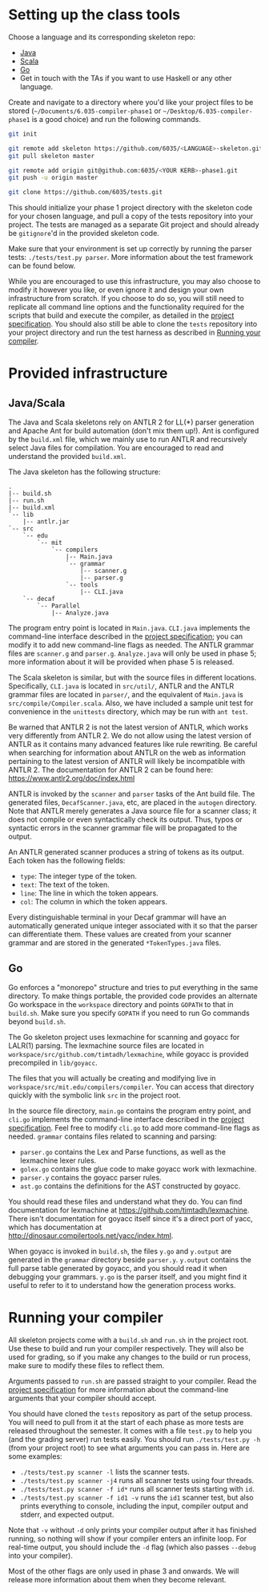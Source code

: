 # Setting up the class tools

Choose a language and its corresponding skeleton repo:

- [Java](https://github.com/6035/java-skeleton)
- [Scala](https://github.com/6035/scala-skeleton)
- [Go](https://github.com/6035/go-skeleton)
- Get in touch with the TAs if you want to use Haskell or any other language.

Create and navigate to a directory where you'd like your project files to be stored (`~/Documents/6.035-compiler-phase1` or `~/Desktop/6.035-compiler-phase1` is a good choice) and run the following commands.

```bash
git init

git remote add skeleton https://github.com/6035/<LANGUAGE>-skeleton.git
git pull skeleton master

git remote add origin git@github.com:6035/<YOUR KERB>-phase1.git
git push -u origin master

git clone https://github.com/6035/tests.git
```

This should initialize your phase 1 project directory with the skeleton code for your chosen language, and pull a copy of the tests repository into your project. The tests are managed as a separate Git project and should already be `gitignore`'d  in the provided skeleton code.

Make sure that your environment is set up correctly by running the parser tests: `./tests/test.py parser`. More information about the test framework can be found below.

While you are encouraged to use this infrastructure, you may also choose to modify it however you like, or even ignore it and design your own infrastructure from scratch. If you choose to do so, you will still need to replicate all command line options and the functionality required for the scripts that build and execute the compiler, as detailed in the [project specification][project info]. You should also still be able to clone the `tests` repository into your project directory and run the test harness as described in [Running your compiler](#running-your-compiler).

# Provided infrastructure

## Java/Scala

The Java and Scala skeletons rely on ANTLR 2 for LL(\*) parser generation and Apache Ant for build automation (don't mix them up!). Ant is configured by the `build.xml` file, which we mainly use to run ANTLR and recursively select Java files for compilation. You are encouraged to read and understand the provided `build.xml`.

The Java skeleton has the following structure:

```
.
|-- build.sh
|-- run.sh
|-- build.xml
`-- lib
    |-- antlr.jar
`-- src
    `-- edu
        `-- mit
            `-- compilers
                |-- Main.java
                `-- grammar
                    |-- scanner.g
                    |-- parser.g
                `-- tools
                    |-- CLI.java
    `-- decaf
        `-- Parallel
            |-- Analyze.java
```

The program entry point is located in `Main.java`. `CLI.java` implements the command-line interface described in the [project specification][project info]; you can modify it to add new command-line flags as needed. The ANTLR grammar files are `scanner.g` and `parser.g`. `Analyze.java` will only be used in phase 5; more information about it will be provided when phase 5 is released.

The Scala skeleton is similar, but with the source files in different locations. Specifically, `CLI.java` is located in `src/util/`, ANTLR and the ANTLR grammar files are located in `parser/`, and the equivalent of `Main.java` is `src/compile/Compiler.scala`. Also, we have included a sample unit test for convenience in the `unittests` directory, which may be run with `ant test`.

Be warned that ANTLR 2 is not the latest version of ANTLR, which works very differently from ANTLR 2. We do not allow using the latest version of ANTLR as it contains many advanced features like rule rewriting. Be careful when searching for information about ANTLR on the web as information pertaining to the latest version of ANTLR will likely be incompatible with ANTLR 2. The documentation for ANTLR 2 can be found here: <https://www.antlr2.org/doc/index.html>

ANTLR is invoked by the `scanner` and `parser` tasks of the Ant build file. The generated files, `DecafScanner.java`, etc, are placed in the `autogen` directory. Note that ANTLR merely generates a Java source file for a scanner class; it does not compile or even syntactically check its output. Thus, typos or syntactic errors in the scanner grammar file will be propagated to the output.

An ANTLR generated scanner produces a string of tokens as its output. Each token has the following fields:

- `type`: The integer type of the token.
- `text`: The text of the token.
- `line`: The line in which the token appears.
- `col`: The column in which the token appears.

Every distinguishable terminal in your Decaf grammar will have an automatically generated unique integer associated with it so that the parser can differentiate them. These values are created from your scanner grammar and are stored in the generated `*TokenTypes.java` files.

## Go

Go enforces a "monorepo" structure and tries to put everything in the same directory. To make things portable, the provided code provides an alternate Go workspace in the `workspace` directory and points `GOPATH` to that in `build.sh`. Make sure you specify `GOPATH` if you need to run Go commands beyond `build.sh`.

The Go skeleton project uses lexmachine for scanning and goyacc for LALR(1) parsing. The lexmachine source files are located in `workspace/src/github.com/timtadh/lexmachine`, while goyacc is provided precompiled in `lib/goyacc`.

The files that you will actually be creating and modifying live in `workspace/src/mit.edu/compilers/compiler`. You can access that directory quickly with the symbolic link `src` in the project root.

In the source file directory, `main.go` contains the program entry point, and `cli.go` implements the command-line interface described in the [project specification][project info]. Feel free to modify `cli.go` to add more command-line flags as needed. `grammar` contains files related to scanning and parsing:

- `parser.go` contains the Lex and Parse functions, as well as the lexmachine lexer rules.
- `golex.go` contains the glue code to make goyacc work with lexmachine.
- `parser.y` contains the goyacc parser rules.
- `ast.go` contains the definitions for the AST constructed by goyacc.

You should read these files and understand what they do. You can find documentation for lexmachine at <https://github.com/timtadh/lexmachine>. There isn't documentation for goyacc itself since it's a direct port of yacc, which has documentation at <http://dinosaur.compilertools.net/yacc/index.html>.

When goyacc is invoked in `build.sh`, the files `y.go` and `y.output` are generated in the `grammar` directory beside `parser.y`. `y.output` contains the full parse table generated by goyacc, and you should read it when debugging your grammars. `y.go` is the parser itself, and you might find it useful to refer to it to understand how the generation process works.

# Running your compiler

All skeleton projects come with a `build.sh` and `run.sh` in the project root. Use these to build and run your compiler respectively. They will also be used for grading, so if you make any changes to the build or run process, make sure to modify these files to reflect them.

Arguments passed to `run.sh` are passed straight to your compiler. Read the [project specification][project info] for more information about the command-line arguments that your compiler should accept.

You should have cloned the `tests` repository as part of the setup process. You will need to pull from it at the start of each phase as more tests are released throughout the semester. It comes with a file `test.py` to help you (and the grading server) run tests easily. You should run `./tests/test.py -h` (from your project root) to see what arguments you can pass in. Here are some examples:

- `./tests/test.py scanner -l` lists the scanner tests.
- `./tests/test.py scanner -j4` runs all scanner tests using four threads.
- `./tests/test.py scanner -f id*` runs all scanner tests starting with `id`.
- `./tests/test.py scanner -f id1 -v` runs the `id1` scanner test, but also prints everything to console, including the input, compiler output and stderr, and expected output.

Note that `-v` without `-d` only prints your compiler output after it has finished running, so nothing will show if your compiler enters an infinite loop. For real-time output, you should include the `-d` flag (which also passes `--debug` into your compiler).

Most of the other flags are only used in phase 3 and onwards. We will release more information about them when they become relevant.

[project info]: ../materials/handouts/01-project-spec.md
